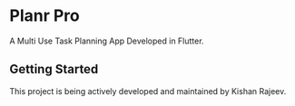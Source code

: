 # Planr Pro

A Multi Use Task Planning App Developed in Flutter.

## Getting Started

This project is being actively developed and maintained by Kishan Rajeev.

